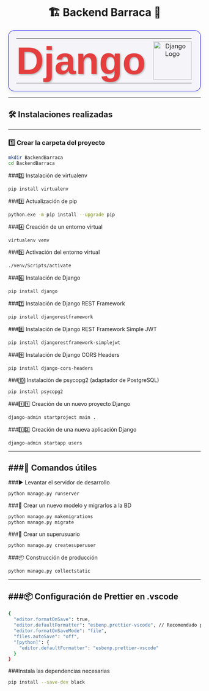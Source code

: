 <h1 align="center">🏗️ Backend Barraca 🦙</h1>

<table align="center" style="width: 100%; text-align: center; border-collapse: collapse; border: 1px solid blue; border-radius: 15px; background-color: #f4f4f9; box-shadow: 0 4px 10px rgba(0, 0, 0, 0.1); padding: 20px;">
  <tr>
    <td style="border: none; padding: 0; padding-right: 20px;">
      <h1 style="font-size: 100px; margin: 0; color: #e53e3e; font-family: 'Arial', sans-serif; text-shadow: 2px 2px 4px rgba(0, 0, 0, 0.3);">Django</h1>
    </td>
    <td style="border: none; padding: 0;">
      <img src="https://www.opengis.ch/wp-content/uploads/2020/04/django-python-logo.png" alt="Django Logo" width="100" style="transition: transform 0.3s ease-in-out;" onmouseover="this.style.transform='scale(1.1)'" onmouseout="this.style.transform='scale(1)'">
    </td>
  </tr>
</table>

---

## 🛠 Instalaciones realizadas

---

### 1️⃣ Crear la carpeta del proyecto
```bash
mkdir BackendBarraca
cd BackendBarraca
```

###2️⃣ Instalación de virtualenv
```bash
pip install virtualenv
```
###3️⃣ Actualización de pip
```bash
python.exe -m pip install --upgrade pip
```
###4️⃣ Creación de un entorno virtual
```bash
virtualenv venv
```
###5️⃣ Activación del entorno virtual
```bash
./venv/Scripts/activate
```
###6️⃣ Instalación de Django
```bash
pip install django
```
###7️⃣ Instalación de Django REST Framework
```bash
pip install djangorestframework
```
###8️⃣ Instalación de Django REST Framework Simple JWT
```bash
pip install djangorestframework-simplejwt
```
###9️⃣ Instalación de Django CORS Headers
```bash
pip install django-cors-headers
```
###🔟 Instalación de psycopg2 (adaptador de PostgreSQL)
```bash
pip install psycopg2
```
###1️⃣1️⃣ Creación de un nuevo proyecto Django
```bash
django-admin startproject main .
```
###1️⃣2️⃣ Creación de una nueva aplicación Django
```bash
django-admin startapp users
```
---
###🚀 Comandos útiles
---
###▶️ Levantar el servidor de desarrollo
```bash
python manage.py runserver
```
###🧩 Crear un nuevo modelo y migrarlos a la BD
```bash
python manage.py makemigrations
python manage.py migrate
```
###🔧 Crear un superusuario
```bash
python manage.py createsuperuser
```
###📦 Construcción de producción
```bash
python manage.py collectstatic
```
---
###📦 Configuración de Prettier en .vscode
---

```bash
{
  "editor.formatOnSave": true,
  "editor.defaultFormatter": "esbenp.prettier-vscode", // Recomendado para Django
  "editor.formatOnSaveMode": "file",
  "files.autoSave": "off",
  "[python]": {
    "editor.defaultFormatter": "esbenp.prettier-vscode"
  }
}
```
###Instala las dependencias necesarias
```bash
pip install --save-dev black
```
###
```bash
```

